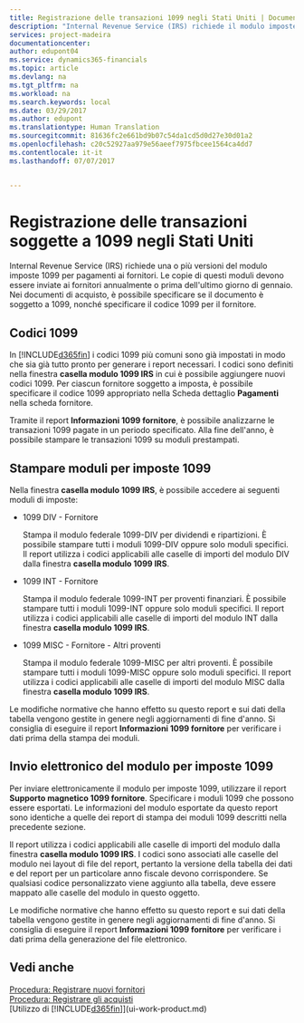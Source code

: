 ```yaml
---
title: Registrazione delle transazioni 1099 negli Stati Uniti | Documenti Microsoft
description: "Internal Revenue Service (IRS) richiede il modulo imposte 1099 per pagamenti ai fornitori, è possibile specificare che un documento di acquisto è soggetto al modulo 1099 e specificare il codice 1099 per il fornitore."
services: project-madeira
documentationcenter: 
author: edupont04
ms.service: dynamics365-financials
ms.topic: article
ms.devlang: na
ms.tgt_pltfrm: na
ms.workload: na
ms.search.keywords: local
ms.date: 03/29/2017
ms.author: edupont
ms.translationtype: Human Translation
ms.sourcegitcommit: 81636fc2e661bd9b07c54da1cd5d0d27e30d01a2
ms.openlocfilehash: c20c52927aa979e56aeef7975fbcee1564ca4dd7
ms.contentlocale: it-it
ms.lasthandoff: 07/07/2017


---
```

# <a name="reporting-transactions-as-1099-liable-in-the-us"></a>Registrazione delle transazioni soggette a 1099 negli Stati Uniti

Internal Revenue Service (IRS) richiede una o più versioni del modulo imposte 1099 per pagamenti ai fornitori. Le copie di questi moduli devono essere inviate ai fornitori annualmente o prima dell'ultimo giorno di gennaio. Nei documenti di acquisto, è possibile specificare se il documento è soggetto a 1099, nonché specificare il codice 1099 per il fornitore.  

## <a name="1099-codes"></a>Codici 1099
In [!INCLUDE[d365fin](includes/d365fin_md.md)] i codici 1099 più comuni sono già impostati in modo che sia già tutto pronto per generare i report necessari. I codici sono definiti nella finestra **casella modulo 1099 IRS** in cui è possibile aggiungere nuovi codici 1099. Per ciascun fornitore soggetto a imposta, è possibile specificare il codice 1099 appropriato nella Scheda dettaglio **Pagamenti** nella scheda fornitore.  

Tramite il report **Informazioni 1099 fornitore**, è possibile analizzarne le transazioni 1099 pagate in un periodo specificato. Alla fine dell'anno, è possibile stampare le transazioni 1099 su moduli prestampati.  

## <a name="printing-1099-tax-forms"></a>Stampare moduli per imposte 1099
Nella finestra **casella modulo 1099 IRS**, è possibile accedere ai seguenti moduli di imposte:  

* 1099 DIV - Fornitore  

  Stampa il modulo federale 1099-DIV per dividendi e ripartizioni. È possibile stampare tutti i moduli 1099-DIV oppure solo moduli specifici. Il report utilizza i codici applicabili alle caselle di importi del modulo DIV dalla finestra **casella modulo 1099 IRS**.  
* 1099 INT - Fornitore  

  Stampa il modulo federale 1099-INT per proventi finanziari. È possibile stampare tutti i moduli 1099-INT oppure solo moduli specifici. Il report utilizza i codici applicabili alle caselle di importi del modulo INT dalla finestra **casella modulo 1099 IRS**.  
* 1099 MISC - Fornitore - Altri proventi  

  Stampa il modulo federale 1099-MISC per altri proventi. È possibile stampare tutti i moduli 1099-MISC oppure solo moduli specifici. Il report utilizza i codici applicabili alle caselle di importi del modulo MISC dalla finestra **casella modulo 1099 IRS**.  

Le modifiche normative che hanno effetto su questo report e sui dati della tabella vengono gestite in genere negli aggiornamenti di fine d'anno.
Si consiglia di eseguire il report **Informazioni 1099 fornitore** per verificare i dati prima della stampa dei moduli.

## <a name="submitting-1099-tax-forms-electronically"></a>Invio elettronico del modulo per imposte 1099
Per inviare elettronicamente il modulo per imposte 1099, utilizzare il report **Supporto magnetico 1099 fornitore**. Specificare i moduli 1099 che possono essere esportati. Le informazioni del modulo esportate da questo report sono identiche a quelle dei report di stampa dei moduli 1099 descritti nella precedente sezione.  

Il report utilizza i codici applicabili alle caselle di importi del modulo dalla finestra **casella modulo 1099 IRS**. I codici sono associati alle caselle del modulo nei layout di file del report, pertanto la versione della tabella dei dati e del report per un particolare anno fiscale devono corrispondere. Se qualsiasi codice personalizzato viene aggiunto alla tabella, deve essere mappato alle caselle del modulo in questo oggetto.  

Le modifiche normative che hanno effetto su questo report e sui dati della tabella vengono gestite in genere negli aggiornamenti di fine d'anno.
Si consiglia di eseguire il report **Informazioni 1099 fornitore** per verificare i dati prima della generazione del file elettronico.  

## <a name="see-also"></a>Vedi anche
[Procedura: Registrare nuovi fornitori](purchasing-how-register-new-vendors.md)  
[Procedura: Registrare gli acquisti](purchasing-how-record-purchases.md)  
[Utilizzo di [!INCLUDE[d365fin](includes/d365fin_md.md)]](ui-work-product.md)  

